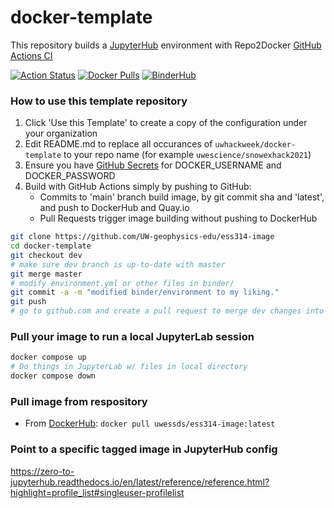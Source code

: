 # docker-template
This repository builds a [JupyterHub](https://jupyter.org/hub) environment with Repo2Docker [GitHub Actions CI](https://github.com/jupyterhub/repo2docker-action)

[![Action Status](https://github.com/UW-geophysics-edu/ess314-2021-image/workflows/CI/badge.svg)](https://github.com/UW-geophysics-edu/ess314-2021-image/actions)
[![Docker Pulls](https://img.shields.io/docker/pulls/uwessds/ess314-2021-image)](https://hub.docker.com/r/uwessds/ess314-2021-image/tags)
[![BinderHub](https://mybinder.org/badge_logo.svg)](https://mybinder.org/v2/gh/UW-geophysics-edu/ess314-2021-image/main?urlpath=git-pull?repo=https://github.com/uwessds/ess314-2021-image%26amp%3Bbranch=main%26amp%3Burlpath=lab)

### How to use this template repository

1. Click 'Use this Template' to create a copy of the configuration under your organization
2. Edit README.md to replace all occurances of `uwhackweek/docker-template` to your repo name (for example `uwescience/snowexhack2021`)
3. Ensure you have [GitHub Secrets](https://docs.github.com/en/actions/reference/encrypted-secrets) for DOCKER_USERNAME and DOCKER_PASSWORD
4. Build with GitHub Actions simply by pushing to GitHub:
    * Commits to 'main' branch build image, by git commit sha and 'latest', and push to DockerHub and Quay.io
    * Pull Requests trigger image building without pushing to DockerHub

```bash
git clone https://github.com/UW-geophysics-edu/ess314-image
cd docker-template
git checkout dev
# make sure dev branch is up-to-date with master
git merge master
# modify environment.yml or other files in binder/
git commit -a -m "modified binder/environment to my liking."
git push
# go to github.com and create a pull request to merge dev changes into master
```

### Pull your image to run a local JupyterLab session

```bash
docker compose up
# Do things in JupyterLab w/ files in local directory
docker compose down
```

### Pull image from respository

* From [DockerHub](https://hub.docker.com/r/uwessds/ess314-image/tags): `docker pull uwessds/ess314-image:latest`
<!-- * From [Quay](https://quay.io/repository/UW-geophysics-edu/ess314-image?tab=tags): `docker pull quay.io/uwessds/ess314-image:latest`  -->

### Point to a specific tagged image in JupyterHub config

https://zero-to-jupyterhub.readthedocs.io/en/latest/reference/reference.html?highlight=profile_list#singleuser-profilelist
